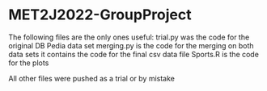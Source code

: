# MET2J2022-GroupProject
The following files are the only ones useful:
  trial.py was the code for the original DB Pedia data set
  merging.py is the code for the merging on both data sets it contains the code for the final csv data file
  Sports.R is the code for the plots
  
  All other files were pushed as a trial or by mistake 

